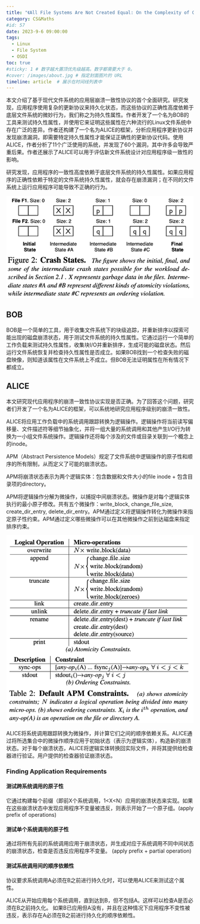 ```yaml
---
title: "《All File Systems Are Not Created Equal: On the Complexity of Crafting Crash-Consistent Applications》文章精读"
category: CS&Maths
#id: 57
date: 2023-9-6 09:00:00
tags: 
  - Linux
  - File System
  - OSDI
toc: true
#sticky: 1 # 数字越大置顶优先级越高。数字都需要大于 0。
#cover: /images/about.jpg # 指定封面图片的 URL
timeline: article  # 展示在时间线列表中
---
```


本文介绍了基于现代文件系统的应用层崩溃一致性协议的首个全面研究。研究发现，应用程序使用复杂的更新协议来持久化状态，而这些协议的正确性高度依赖于底层文件系统的微妙行为，我们称之为持久性属性。作者开发了一个名为BOB的工具来测试持久性属性，并使用它来证明这些属性在六种流行的Linux文件系统中存在广泛的差异。作者还构建了一个名为ALICE的框架，分析应用程序更新协议并发现崩溃漏洞，即需要特定持久性属性才能保证正确性的更新协议代码。使用ALICE，作者分析了11个广泛使用的系统，并发现了60个漏洞，其中许多会导致严重后果。作者还展示了ALICE可以用于评估新文件系统设计对应用程序级一致性的影响。
<!--more-->

研究发现，应用程序的一致性高度依赖于底层文件系统的持久性属性。如果应用程序的正确性依赖于特定的文件系统持久性属性，就会存在崩溃漏洞；在不同的文件系统上运行应用程序可能导致不正确的行为。

![Crash States](../../images/《All%20File%20Systems%20Are%20Not%20Created%20Equal:%20On%20the%20Complexity%20of%20Crafting%20Crash-Consistent%20Applications》文章精读/image1.png)

## BOB 
BOB是一个简单的工具，用于收集文件系统下的块级追踪，并重新排序以探索可能出现的磁盘崩溃状态，用于测试文件系统的持久性属性。它通过运行一个简单的工作负载来测试持久性属性，收集块I/O并重新排序，生成可能的磁盘状态。然后运行文件系统恢复并检查持久性属性是否成立。如果BOB找到一个检查失败的磁盘映像，则知道该属性在文件系统上不成立。但BOB无法证明属性在所有情况下都成立。

## ALICE
本文研究现代应用程序的崩溃一致性协议实现是否正确。为了回答这个问题，研究者们开发了一个名为ALICE的框架，可以系统地研究应用程序级别的崩溃一致性。

ALICE将应用工作负载中的系统调用跟踪转换为逻辑操作。逻辑操作将当前读写偏移量、文件描述符等细节抽象化，并将一组大量的系统调用和其他产生I/O行为转换为一小组文件系统操作。逻辑操作还将每个涉及的文件或目录关联到一个概念上的inode。

APM（Abstract Persistence Models）规定了文件系统中逻辑操作的原子性和顺序的所有限制，从而定义了可能的崩溃状态。

APM将崩溃状态表示为两个逻辑实体：包含数据和文件大小的file inode + 包含目录项的directory。

APM将逻辑操作分解为微操作，以捕捉中间崩溃状态。微操作是对每个逻辑实体执行的最小原子修改。共有五个微操作：write_block, change_file_size, create_dir_entry, delete_dir_entry。APM通过定义将逻辑操作转化为微操作来指定原子性约束。APM通过定义哪些微操作可以在其他微操作之前到达磁盘来指定排序约束。

![Default APM Constraints](../../images/《All%20File%20Systems%20Are%20Not%20Created%20Equal:%20On%20the%20Complexity%20of%20Crafting%20Crash-Consistent%20Applications》文章精读/image2.png)

ALICE将系统调用跟踪转换为微操作，并计算它们之间的顺序依赖关系。ALICE通过将所选集合中的微操作顺序应用于初始状态（表示为逻辑实体），构造新的崩溃状态。对于每个崩溃状态，ALICE将逻辑实体转换回实际文件，并将其提供给检查器进行验证。用户提供的检查器验证崩溃状态。

### Finding Application Requirements

#### 测试跨系统调用的原子性
它通过构建每个前缀（即前X个系统调用，1<X<N）应用的崩溃状态来实现。如果在这些崩溃状态中发现应用程序不变量被违反，则表示开始了一个原子组。(apply prefix of operations)

#### 测试单个系统调用的原子性
通过将所有先前的系统调用应用于崩溃状态，并生成对应于系统调用不同中间状态的崩溃状态，检查是否违反应用程序不变量。 (apply prefix + partial operation)

#### 测试系统调用间的顺序依赖性
协议要求系统调用A必须在B之前进行持久化时，可以使用ALICE来测试这个属性。

ALICE从开始应用每个系统调用，直到达到B，但不包括A。这样可以检查A是否必须在B之前持久化。
如果B已应用但A没有，并且在这种情况下应用程序不变性被违反，表示存在A必须在B之前进行持久化的顺序依赖性。